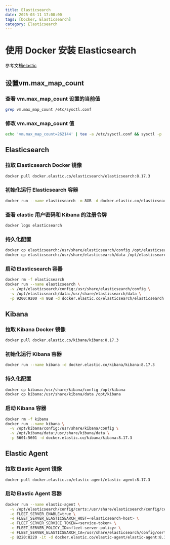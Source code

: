 ```yaml
---
title: Elasticsearch
date: 2025-03-11 17:00:00
tags: [Docker, Elasticsearch]
category: Elasticsearch
---
```


# 使用 Docker 安装 Elasticsearch

参考文档[elastic](https://www.elastic.co/guide/en/elasticsearch/reference/current/docker.html)

## 设置vm.max_map_count

### 查看 vm.max_map_count 设置的当前值

```Bash
grep vm.max_map_count /etc/sysctl.conf
```
### 修改 vm.max_map_count 值
```Bash
echo 'vm.max_map_count=262144' | tee -a /etc/sysctl.conf && sysctl -p
```

## Elasticsearch

### 拉取 Elasticsearch Docker 镜像
```Bash
docker pull docker.elastic.co/elasticsearch/elasticsearch:8.17.3
```

### 初始化运行 Elasticsearch 容器
```Bash
docker run --name elasticsearch -m 8GB -d docker.elastic.co/elasticsearch/elasticsearch:8.17.3
```

### 查看 elastic 用户密码和 Kibana 的注册令牌
```Bash
docker logs elasticsearch
```

### 持久化配置
```Bash
docker cp elasticsearch:/usr/share/elasticsearch/config /opt/elasticsearch
docker cp elasticsearch:/usr/share/elasticsearch/data /opt/elasticsearch
```

### 启动 Elasticsearch 容器
```Bash
docker rm -f elasticsearch
docker run --name elasticsearch \
  -v /opt/elasticsearch/config:/usr/share/elasticsearch/config \
  -v /opt/elasticsearch/data:/usr/share/elasticsearch/data \
  -p 9200:9200 -m 8GB -d docker.elastic.co/elasticsearch/elasticsearch:8.17.3
```

## Kibana 

### 拉取 Kibana Docker 镜像
```Bash
docker pull docker.elastic.co/kibana/kibana:8.17.3
```

### 初始化运行 Kibana 容器
```Bash
docker run --name kibana -d docker.elastic.co/kibana/kibana:8.17.3
```

### 持久化配置
```Bash
docker cp kibana:/usr/share/kibana/config /opt/kibana
docker cp kibana:/usr/share/kibana/data /opt/kibana
```

### 启动 Kibana 容器
```Bash
docker rm -f kibana
docker run --name kibana \
  -v /opt/kibana/config:/usr/share/kibana/config \
  -v /opt/kibana/data:/usr/share/kibana/data \
  -p 5601:5601 -d docker.elastic.co/kibana/kibana:8.17.3
```

## Elastic Agent

### 拉取 Elastic Agent 镜像
```Bash
docker pull docker.elastic.co/elastic-agent/elastic-agent:8.17.3
```

### 启动 Elastic Agent 容器
```Bash
docker run --name elastic-agent \
  -v /opt/elasticsearch/config/certs:/usr/share/elasticsearch/config/certs \
  -e FLEET_SERVER_ENABLE=true \
  -e FLEET_SERVER_ELASTICSEARCH_HOST=<elasticsearch-host> \
  -e FLEET_SERVER_SERVICE_TOKEN=<service-token> \
  -e FLEET_SERVER_POLICY_ID=<fleet-server-policy> \
  -e FLEET_SERVER_ELASTICSEARCH_CA=/usr/share/elasticsearch/config/certs/http_ca.crt \
  -p 8220:8220 -it -d docker.elastic.co/elastic-agent/elastic-agent:8.17.3
```